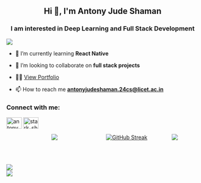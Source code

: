 <div theme=radical>
<h2 align="center">Hi 👋, I'm Antony Jude Shaman</h2>
<h3 align="center">I am interested in Deep Learning and Full Stack Development</h3>
  
  
  <p align="left">
  <a href="https://github.com/AntonyJudeShaman">
    <img src="https://komarev.com/ghpvc/?username=AntonyJudeShaman&color=blue&style=flat)" />
  </a>
</p>
  
- 🌱 I’m currently learning **React Native**

- 👯 I’m looking to collaborate on **full stack projects**

- 👨‍💻 <a href="https://antonyjudeshaman.vercel.app/"> View Portfolio</a>

- 📫 How to reach me **antonyjudeshaman.24cs@licet.ac.in**

<h3 align="left">Connect with me:</h3>
<p align="left">
<a href="https://www.linkedin.com/in/antony-jude-shaman/" target="blank"><img align="center" src="https://raw.githubusercontent.com/rahuldkjain/github-profile-readme-generator/master/src/images/icons/Social/linked-in-alt.svg" alt="antony jude shaman" height="30" width="40" /></a>
<a href="https://instagram.com/stark_shaman" target="blank"><img align="center" src="https://raw.githubusercontent.com/rahuldkjain/github-profile-readme-generator/master/src/images/icons/Social/instagram.svg" alt="stark_shaman" height="30" width="40" /></a>
</p>
<p align="center" style="display: flex; justify-content: center; align-items: center;">
    <a href="https://github.com/AntonyJudeShaman" style="flex: 1; display: flex; justify-content: center; align-items: center;">
      <img src="http://github-profile-summary-cards.vercel.app/api/cards/profile-details?username=AntonyJudeShaman&theme=radical" />
    </a>
    <a href="https://github.com/AntonyJudeShaman" style="flex: 0.5; display: flex; justify-content: center; align-items: center;">
      <img src="https://antony-streaks.vercel.app?user=AntonyJudeShaman&theme=radical" alt="GitHub Streak" />
    </a>
    <a href="https://github.com/AntonyJudeShaman" style="flex: 0.5; display: flex; justify-content: center; align-items: center;">
      <img src="https://antony-stats.vercel.app/api?username=AntonyJudeShaman&show_icons=true&locale=en&theme=radical" />
    </a>
  </p>


</br></br>
  
</p>
<img src="https://user-images.githubusercontent.com/73097560/115834477-dbab4500-a447-11eb-908a-139a6edaec5c.gif"></br>
<img src="https://user-images.githubusercontent.com/73097560/115834477-dbab4500-a447-11eb-908a-139a6edaec5c.gif">

</div>



<!--
**AntonyJudeShaman/AntonyJudeShaman** is a ✨ _special_ ✨ repository because its `README.md` (this file) appears on your GitHub profile.

Here are some ideas to get you started:

- 🔭 I’m currently working on ...
- 🌱 I’m currently learning ...
- 👯 I’m looking to collaborate on ...
- 🤔 I’m looking for help with ...
- 💬 Ask me about ...
- 📫 How to reach me: ...
- 😄 Pronouns: ...
- ⚡ Fun fact: ...
-->
